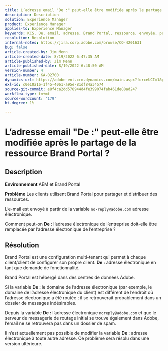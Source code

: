 ```yaml
---
title: L’adresse email "De :" peut-elle être modifiée après le partage de la ressource Brand Portal ?
description: Description
solution: Experience Manager
product: Experience Manager
applies-to: Experience Manager
keywords: KCS, De, email, adresse, Brand Portal, ressource, envoyée, partage
resolution: Resolution
internal-notes: https://jira.corp.adobe.com/browse/CQ-4201631
bug: false
article-created-by: Jim Menn
article-created-date: 8/19/2022 6:47:35 AM
article-published-by: Jim Menn
article-published-date: 8/19/2022 6:48:50 AM
version-number: 4
article-number: KA-02700
dynamics-url: https://adobe-ent.crm.dynamics.com/main.aspx?forceUCI=1&pagetype=entityrecord&etn=knowledgearticle&id=53c07fcc-8a1f-ed11-b83e-0022480866ad
exl-id: c0e10a16-1f45-4061-a95e-81df84a34574
source-git-commit: e8f4ca2dd578944d4fe399074fab461de88ad247
workflow-type: tm+mt
source-wordcount: '179'
ht-degree: 1%

---
```


# L’adresse email &quot;De :&quot; peut-elle être modifiée après le partage de la ressource Brand Portal ?

## Description


<b>Environnement</b>
AEM et Brand Portal

<b>Problème</b>
Les clients utilisent Brand Portal pour partager et distribuer des ressources.

L’e-mail est envoyé à partir de la variable `no-reply@adobe.com` adresse électronique.

Comment peut-on <b>De :</b> l’adresse électronique de l’entreprise doit-elle être remplacée par l’adresse électronique de l’entreprise ?


## Résolution


Brand Portal est une configuration multi-tenant qui permet à chaque client/client de configurer son propre client. <b>De :</b> adresse électronique en tant que demande de fonctionnalité.

Brand Portal est hébergé dans des centres de données Adobe.

Si la variable <b>De : </b>le domaine de l’adresse électronique (par exemple, le domaine de l’adresse électronique du client) est différent de l’endroit où l’adresse électronique a été routée ; il se retrouverait probablement dans un dossier de messages indésirables.

Depuis la variable <b>De :</b> l’adresse électronique `noreply@adobe.com` et que le serveur de messagerie de routage initial se trouve également dans Adobe, l’email ne se retrouvera pas dans un dossier de spam.

Il n’est actuellement pas possible de modifier la variable <b>De :</b> adresse électronique à toute autre adresse. Ce problème sera résolu dans une version ultérieure.
